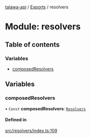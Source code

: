 [talawa-api](../README.md) / [Exports](../modules.md) / resolvers

# Module: resolvers

## Table of contents

### Variables

- [composedResolvers](resolvers.md#composedresolvers)

## Variables

### composedResolvers

• `Const` **composedResolvers**: [`Resolvers`](types_generatedGraphQLTypes.md#resolvers)

#### Defined in

[src/resolvers/index.ts:109](https://github.com/PalisadoesFoundation/talawa-api/blob/708df7e/src/resolvers/index.ts#L109)
